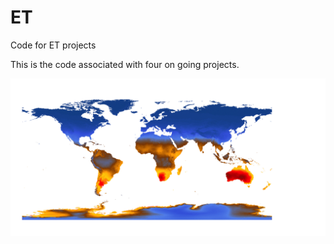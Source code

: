 # ET
Code for ET projects

This is the code associated with four on going projects.

![Global](https://github.com/mikejohnson51/ET/blob/master/img/World_etr.gif)
